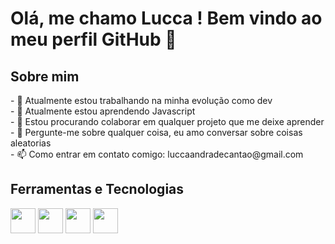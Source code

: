 <h1> Olá, me chamo Lucca ! Bem vindo ao meu perfil GitHub 👋</h1>

<h2>Sobre mim</h2>
- 🔭 Atualmente estou trabalhando na minha evolução como dev <br>
- 🌱 Atualmente estou aprendendo Javascript <br>
- 👯 Estou procurando colaborar em qualquer projeto que me deixe aprender <br>
- 💬 Pergunte-me sobre qualquer coisa, eu amo conversar sobre coisas aleatorias <br>
- 📫 Como entrar em contato comigo: luccaandradecantao@gmail.com <br>

<h2>Ferramentas e Tecnologias</h2>

<img src="https://cdn.jsdelivr.net/gh/devicons/devicon@latest/icons/html5/html5-original-wordmark.svg" width="40" height="40"  /> <img src="https://cdn.jsdelivr.net/gh/devicons/devicon@latest/icons/css3/css3-original.svg" width="40" height="40" /> <img src="https://cdn.jsdelivr.net/gh/devicons/devicon@latest/icons/javascript/javascript-original.svg" width="40" height="40"/> <img src="https://cdn.jsdelivr.net/gh/devicons/devicon@latest/icons/git/git-original.svg" width="40" height="40" />




